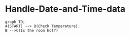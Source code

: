 # Handle-Date-and-Time-data


``` mermaid
graph TD;
A(START) --> B(Check Temperature);
B -->C(Is the room hot?)
```

